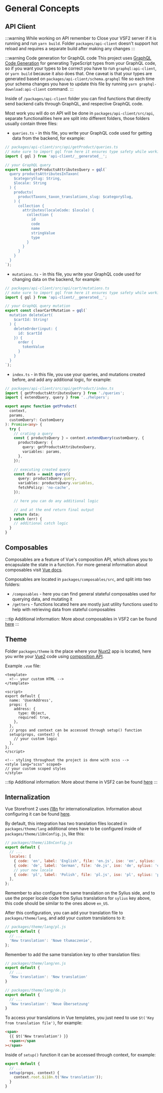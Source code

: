 # General Concepts

## API Client

:::warning While working on API remember to
Close your VSF2 server if it is running and run `yarn build`. Folder `packages/api-client` doesn't support hot reload and requires a separate build after making any changes
:::

:::warning Code generation for GraphQL code
This project uses [GraphQL Code Generation]('https://the-guild.dev/graphql/codegen') for generating TypeScript types from your GraphQL code, so if you want your types to be correct you have to run `graphql:api-client`, or `yarn build` because it also does that. One caveat is that your types are generated based on `packages/api-client/schema.graphql` file so each time your schema changes you have to update this file by running `yarn graphql-download:api-client` command.
:::

Inside of `/packages/api-client` folder you can find functions that directly send backend calls through GraphQL, and respective GraphQL code.

Most work you will do on API will be done in `packages/api-client/src/api`, separate functionalities here are split into different folders, those folders usually contain three files:

- `queries.ts` - in this file, you write your GraphQL code used for getting data from the backend, for example:

```ts
// packages/api-client/src/api/getProduct/queries.ts
// make sure to import gql from here it ensures type safety while working with GraphQL
import { gql } from 'api-client/__generated__';

// your GraphQL query
export const getProductsAttributesQuery = gql(`
  query productsAttributesInTaxon(
    $categorySlug: String,
    $locale: String
  ) {
    products(
      productTaxons_taxon_translations_slug: $categorySlug,
    ) {
      collection {
        attributes(localeCode: $locale) {
          collection {
            id
            code
            name
            stringValue
            type
          }
        }
      }
    }
  }
`);
```

- `mutations.ts` - in this file, you write your GraphQL code used for changing data on the backend, for example:

```ts
// packages/api-client/src/api/cart/mutations.ts
// make sure to import gql from here it ensures type safety while working with GraphQL
import { gql } from 'api-client/__generated__';

// your GraphQL query mutation
export const clearCartMutation = gql(`
  mutation deleteCart(
    $cartId: String!
  ) {
    deleteOrder(input: {
      id: $cartId
    }) {
      order {
        tokenValue
      }
    }
  }
`);
```

- `index.ts` - in this file, you use your queries, and mutations created before, and add any additional logic, for example:

```ts
// packages/api-client/src/api/getProduct/index.ts
import { getProductsAttributesQuery } from './queries';
import { extendQuery, query } from '../helpers';

export async function getProduct(
  context,
  params,
  customQuery?: CustomQuery
): Promise<any> {
  try {
    // crating a query
    const { productsQuery } = context.extendQuery(customQuery, {
      productsQuery: {
        query: getProductsAttributesQuery,
        variables: params,
      },
    });

    // executing created query
    const data = await query({
      query: productsQuery.query,
      variables: productsQuery.variables,
      fetchPolicy: 'no-cache',
    });

    // here you can do any additional logic

    // and at the end return final output
    return data;
  } catch (err) {
    // additional catch logic
  }
}
```

## Composables

Composables are a feature of Vue's composition API, which allows you to encapsulate the state in a function. For more general information about composables visit [Vue docs](https://vuejs.org/guide/reusability/composables.html).

Composables are located in `packages/composables/src`, and split into two folders:

- `/composables` - here you can find general stateful composables used for querying data, and mutating it
- `/getters` - functions located here are mostly just utility functions used to help with retrieving data from stateful composables

:::tip Additional information:
More about composables in VSF2 can be found [here](https://docs.vuestorefront.io/v2/composition/composables.html)
:::

## Theme

Folder `packages/theme` is the place where your [Nuxt2](https://nuxtjs.org/) app is located, here you write your [Vue2](https://vuejs.org/) code using [composition API](https://vuejs.org/guide/extras/composition-api-faq.html).

Example `.vue` file:

```vue
<template>
  <!-- your custom HTML -->
</template>

<script>
export default {
  name: 'UserAddress',
  props: {
    address: {
      type: Object,
      required: true,
    },
  },
  // props and context can be accessed through setup() function
  setup(props, context) {
    // your custom logic
  },
};
</script>

<!-- styling throughout the project is done with scss -->
<style lang="scss" scoped>
// your custom scoped styles
</style>
```

:::tip Additional information:
More about theme in VSF2 can be found [here](https://docs.vuestorefront.io/v2/getting-started/layouts-and-routing.html)
:::

## Internalization

Vue Storefront 2 uses [i18n](https://i18n.nuxtjs.org/) for internationalization. Information about configuring it can be found [here](https://docs.vuestorefront.io/v2/getting-started/internationalization.html).

By default, this integration has two translation files located in `packages/theme/lang` additional ones have to be configured inside of `packages/theme/i18nConfig.js`, like this:

```js
// packages/theme/i18nConfig.js
export default {
  // ...
  locales: [
    { code: 'en', label: 'English', file: 'en.js', iso: 'en', sylius: 'en_US' },
    { code: 'de', label: 'German', file: 'de.js', iso: 'de', sylius: 'de_DE' },
    // your new locale
    { code: 'pl', label: 'Polish', file: 'pl.js', iso: 'pl', sylius: 'pl_PL' },
  ],
};
```

Remember to also configure the same translation on the Sylius side, and to use the proper locale code from Sylius translations for `sylius` key above, this code should be similar to the ones above `en_US`.

After this configuration, you can add your translation file to `packages/theme/lang`, and add your custom translations to it:

```js
// packages/theme/lang/pl.js
export default {
  // ...
  'New translation': 'Nowe tłumaczenie',
};
```

Remember to add the same translation key to other translation files:

```js
// packages/theme/lang/en.js
export default {
  // ...
  'New translation': 'New translation'
}

// packages/theme/lang/de.js
export default {
  // ...
  'New translation': 'Neue Übersetzung'
}
```

To access your translations in Vue templates, you just need to use `$t('Key from translation file')`, for example:

```html
<span>
  {{ $t('New translation') }}
  <span></span
></span>
```

Inside of `setup()` function it can be accessed through context, for example:

```js
export default {
  // ...
  setup(props, context) {
    context.root.$i18n.t('New translation'));
  }
}
```
